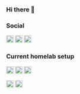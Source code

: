 ### Hi there 👋

<!--
**jdrusso/jdrusso** is a ✨ _special_ ✨ repository because its `README.md` (this file) appears on your GitHub profile.

Here are some ideas to get you started:

- 🔭 I’m currently working on ...
- 🌱 I’m currently learning ...
- 👯 I’m looking to collaborate on ...
- 🤔 I’m looking for help with ...
- 💬 Ask me about ...
- 📫 How to reach me: ...
- 😄 Pronouns: ...
- ⚡ Fun fact: ...
-->


<p>

<!-- https://javascript.plainenglish.io/how-to-make-custom-language-badges-for-your-profile-using-shields-io-d2aeaf016b6b --> 

<!-- <a href="https://www.linkedin.com/in/jd-russo/"><img height="20" src="https://img.shields.io/badge/LinkedIn-0077B5?style=for-the-badge&logo=linkedin&logoColor=white" alt=""/></a> -->

<h3> Social </h3>

<a href="https://scholar.google.com/citations?user=AR88J6sAAAAJ&hl=en&oi=ao"><img height="20" src="https://img.shields.io/badge/-Google_Scholar-gray?logo=google-scholar" alt=""/></a>
<a href="https://www.linkedin.com/in/jd-russo/"><img height="20" src="https://img.shields.io/badge/-LinkedIn-gray?logo=linkedin" alt=""/></a>
<a href="https://mobile.twitter.com/jdrusso94"><img height="20" src="https://img.shields.io/badge/-Twitter-gray?logo=twitter" alt=""/></a>

<!-- <a href="https://www.linkedin.com/in/jd-russo/"><img height="20" src="https://img.shields.io/badge/LinkedIn-Connect-blue" alt=""/></a> -->
<!-- <img alt="Twitter Follow" src="https://img.shields.io/twitter/follow/jdrusso94?style=social" height="20"> -->

</p>

<p>
<h3> Current homelab setup </h3>
 </p>
 <p>
  
<img src="https://img.shields.io/badge/CPU-4x%20Xeon--E4870-informational?logo=intel" height="20" alt="CPU: 4x Xeon 4870"/>
<img src="https://img.shields.io/badge/GPU-Nvidia--K10-green?logo=nvidia" height="20" alt="GPU: Nvidia K10"/>
<img src="https://img.shields.io/badge/Memory-128GB ECC DDR3-brown" height="20" alt=""/>
</p>

<p>
<img src="https://img.shields.io/badge/%F0%9F%94%A7 Editor-PyCharm-green" height="20" alt="Editor: PyCharm"/>
  
<img src="https://img.shields.io/badge/OS-Ubuntu%2020.04-E95420?logo=ubuntu" height="20" alt="OS: Ubuntu 20.04"/>
</p>

<!--
A few of my projects...

## Science

<a href="https://github.com/westpa/westpa"> <img src="https://github-readme-stats.vercel.app/api/pin/?username=westpa&repo=westpa" alt="WESTPA" height=100> </a>
<a href="https://github.com/jdrusso/msm_we"> <img src="https://github-readme-stats.vercel.app/api/pin/?username=jdrusso&repo=msm_we" alt="msm_we" height=100> </a>
<a href="https://github.com/jdrusso/SynD"> <img src="https://github-readme-stats.vercel.app/api/pin/?username=jdrusso&repo=SynD" alt="SynD" height=100> </a>
<a href="https://github.com/jdrusso/awesome-science"> <img src="https://github-readme-stats.vercel.app/api/pin/?username=jdrusso&repo=awesome-science" alt="awesome-science" height=100> </a>
<a href="https://github.com/jdrusso/docker_westpa"> <img src="https://github-readme-stats.vercel.app/api/pin/?username=jdrusso&repo=docker_westpa" alt="docker_westpa" height=100> </a>

## Fun
<a href="https://github.com/jdrusso/remote_thermostat"> <img src="https://github-readme-stats.vercel.app/api/pin/?username=jdrusso&repo=remote_thermostat" alt="remote_thermostat" height=100> </a>
<a href="https://github.com/jdrusso/soil-hygrometer"> <img src="https://github-readme-stats.vercel.app/api/pin/?username=jdrusso&repo=soil-hygrometer" alt="soil-hygrometer" height=100> </a>
-->
